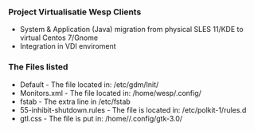 
### Project Virtualisatie Wesp Clients

  - System & Application (Java) migration from physical SLES 11/KDE to virtual Centos 7/Gnome
  - Integration in VDI enviroment


### The Files listed
 - Default - The file located in: /etc/gdm/Init/
 - Monitors.xml - The file located in: /home/wesp/.config/
 - fstab - The extra line in /etc/fstab
 - 55-inhibit-shutdown.rules - The file is located in: /etc/polkit-1/rules.d
 - gtl.css - The file is put in: /home/<user>/.config/gtk-3.0/
